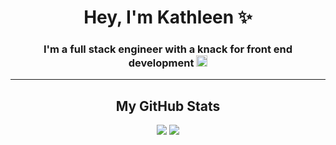 <h1 align="center"> Hey, I'm Kathleen ✨</h1>
<h3 align="center">I'm a full stack engineer with a knack for front end development <img src="https://i.imgur.com/Tfnglej.png" alt="react" width="18" height="18"/></h3>

<hr />
<h2 align="center"> My GitHub Stats </h2>
<p align="center">
  <img src="https://github-readme-stats.vercel.app/api?username=kstick9210&hide=stars,issues&count_private=true&show_icons=true&bg_color=10388F&title_color=DBA423&text_color=FFF&icon_color=DBA423">
  <img src="https://github-readme-stats.vercel.app/api/top-langs/?username=kstick9210&langs_count=3&layout=compact&bg_color=10388F&text_color=FFF&title_color=DBA423">
</p>
